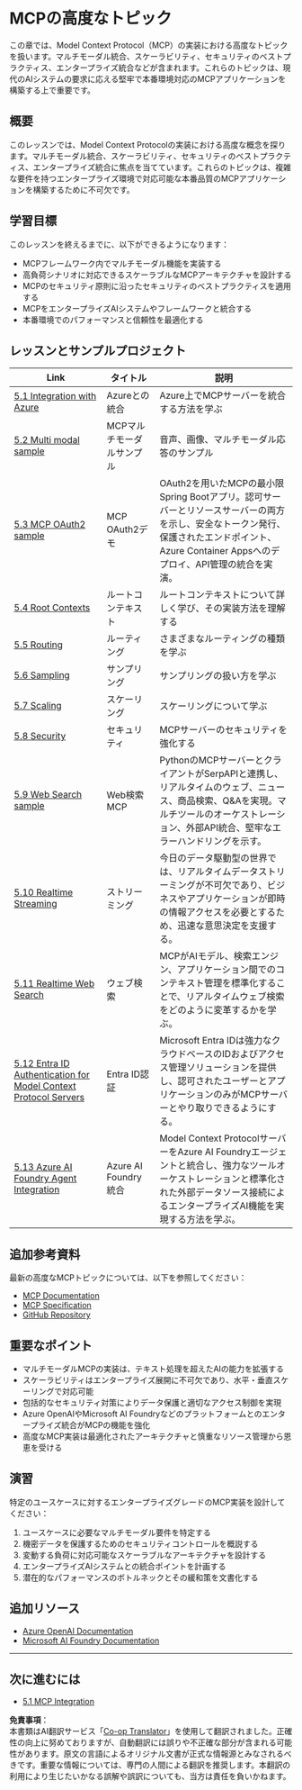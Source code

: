 <!--
CO_OP_TRANSLATOR_METADATA:
{
  "original_hash": "1949cb32394aeb1bdec8870f309005a3",
  "translation_date": "2025-07-16T21:34:04+00:00",
  "source_file": "05-AdvancedTopics/README.md",
  "language_code": "ja"
}
-->
# MCPの高度なトピック

この章では、Model Context Protocol（MCP）の実装における高度なトピックを扱います。マルチモーダル統合、スケーラビリティ、セキュリティのベストプラクティス、エンタープライズ統合などが含まれます。これらのトピックは、現代のAIシステムの要求に応える堅牢で本番環境対応のMCPアプリケーションを構築する上で重要です。

## 概要

このレッスンでは、Model Context Protocolの実装における高度な概念を探ります。マルチモーダル統合、スケーラビリティ、セキュリティのベストプラクティス、エンタープライズ統合に焦点を当てています。これらのトピックは、複雑な要件を持つエンタープライズ環境で対応可能な本番品質のMCPアプリケーションを構築するために不可欠です。

## 学習目標

このレッスンを終えるまでに、以下ができるようになります：

- MCPフレームワーク内でマルチモーダル機能を実装する
- 高負荷シナリオに対応できるスケーラブルなMCPアーキテクチャを設計する
- MCPのセキュリティ原則に沿ったセキュリティのベストプラクティスを適用する
- MCPをエンタープライズAIシステムやフレームワークと統合する
- 本番環境でのパフォーマンスと信頼性を最適化する

## レッスンとサンプルプロジェクト

| Link | タイトル | 説明 |
|------|-------|-------------|
| [5.1 Integration with Azure](./mcp-integration/README.md) | Azureとの統合 | Azure上でMCPサーバーを統合する方法を学ぶ |
| [5.2 Multi modal sample](./mcp-multi-modality/README.md) | MCPマルチモーダルサンプル | 音声、画像、マルチモーダル応答のサンプル |
| [5.3 MCP OAuth2 sample](../../../05-AdvancedTopics/mcp-oauth2-demo) | MCP OAuth2デモ | OAuth2を用いたMCPの最小限Spring Bootアプリ。認可サーバーとリソースサーバーの両方を示し、安全なトークン発行、保護されたエンドポイント、Azure Container Appsへのデプロイ、API管理の統合を実演。 |
| [5.4 Root Contexts](./mcp-root-contexts/README.md) | ルートコンテキスト | ルートコンテキストについて詳しく学び、その実装方法を理解する |
| [5.5 Routing](./mcp-routing/README.md) | ルーティング | さまざまなルーティングの種類を学ぶ |
| [5.6 Sampling](./mcp-sampling/README.md) | サンプリング | サンプリングの扱い方を学ぶ |
| [5.7 Scaling](./mcp-scaling/README.md) | スケーリング | スケーリングについて学ぶ |
| [5.8 Security](./mcp-security/README.md) | セキュリティ | MCPサーバーのセキュリティを強化する |
| [5.9 Web Search sample](./web-search-mcp/README.md) | Web検索MCP | PythonのMCPサーバーとクライアントがSerpAPIと連携し、リアルタイムのウェブ、ニュース、商品検索、Q&Aを実現。マルチツールのオーケストレーション、外部API統合、堅牢なエラーハンドリングを示す。 |
| [5.10 Realtime Streaming](./mcp-realtimestreaming/README.md) | ストリーミング | 今日のデータ駆動型の世界では、リアルタイムデータストリーミングが不可欠であり、ビジネスやアプリケーションが即時の情報アクセスを必要とするため、迅速な意思決定を支援する。 |
| [5.11 Realtime Web Search](./mcp-realtimesearch/README.md) | ウェブ検索 | MCPがAIモデル、検索エンジン、アプリケーション間でのコンテキスト管理を標準化することで、リアルタイムウェブ検索をどのように変革するかを学ぶ。 |
| [5.12  Entra ID Authentication for Model Context Protocol Servers](./mcp-security-entra/README.md) | Entra ID認証 | Microsoft Entra IDは強力なクラウドベースのIDおよびアクセス管理ソリューションを提供し、認可されたユーザーとアプリケーションのみがMCPサーバーとやり取りできるようにする。 |
| [5.13 Azure AI Foundry Agent Integration](./mcp-foundry-agent-integration/README.md) | Azure AI Foundry統合 | Model Context ProtocolサーバーをAzure AI Foundryエージェントと統合し、強力なツールオーケストレーションと標準化された外部データソース接続によるエンタープライズAI機能を実現する方法を学ぶ。 |

## 追加参考資料

最新の高度なMCPトピックについては、以下を参照してください：
- [MCP Documentation](https://modelcontextprotocol.io/)
- [MCP Specification](https://spec.modelcontextprotocol.io/)
- [GitHub Repository](https://github.com/modelcontextprotocol)

## 重要なポイント

- マルチモーダルMCPの実装は、テキスト処理を超えたAIの能力を拡張する
- スケーラビリティはエンタープライズ展開に不可欠であり、水平・垂直スケーリングで対応可能
- 包括的なセキュリティ対策によりデータ保護と適切なアクセス制御を実現
- Azure OpenAIやMicrosoft AI Foundryなどのプラットフォームとのエンタープライズ統合がMCPの機能を強化
- 高度なMCP実装は最適化されたアーキテクチャと慎重なリソース管理から恩恵を受ける

## 演習

特定のユースケースに対するエンタープライズグレードのMCP実装を設計してください：

1. ユースケースに必要なマルチモーダル要件を特定する
2. 機密データを保護するためのセキュリティコントロールを概説する
3. 変動する負荷に対応可能なスケーラブルなアーキテクチャを設計する
4. エンタープライズAIシステムとの統合ポイントを計画する
5. 潜在的なパフォーマンスのボトルネックとその緩和策を文書化する

## 追加リソース

- [Azure OpenAI Documentation](https://learn.microsoft.com/en-us/azure/ai-services/openai/)
- [Microsoft AI Foundry Documentation](https://learn.microsoft.com/en-us/ai-services/)

---

## 次に進むには

- [5.1 MCP Integration](./mcp-integration/README.md)

**免責事項**：  
本書類はAI翻訳サービス「[Co-op Translator](https://github.com/Azure/co-op-translator)」を使用して翻訳されました。正確性の向上に努めておりますが、自動翻訳には誤りや不正確な部分が含まれる可能性があります。原文の言語によるオリジナル文書が正式な情報源とみなされるべきです。重要な情報については、専門の人間による翻訳を推奨します。本翻訳の利用により生じたいかなる誤解や誤訳についても、当方は責任を負いかねます。